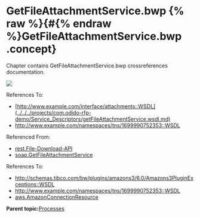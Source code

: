 # GetFileAttachmentService.bwp {% raw %}{#{% endraw %}GetFileAttachmentService.bwp .concept}

Chapter contains GetFileAttachmentService.bwp crossreferences documentation.

![](cross_soap.GetFileAttachmentService.png)

References To:

-   [http://www.example.com/interface/attachments::WSDL](../../../projects/com.odido-rfp-demo/Service_Descriptors/getFileAttachmentService.wsdl.md)
-   http://www.example.com/namespaces/tns/1699990752353::WSDL

Referenced From:

-   [rest.File-Download-API](../../../projects/com.odido-rfp-demo.application_1.0.0_ear/Processes/rest/File-Download-API.bwp.md)
-   [soap.GetFileAttachmentService](../../../projects/com.odido-rfp-demo.application_1.0.0_ear/Processes/soap/GetFileAttachmentService.bwp.md)

References To:

-   http://schemas.tibco.com/bw/plugins/amazons3/6.0/Amazons3PluginExceptions::WSDL
-   http://www.example.com/namespaces/tns/1699990752353::WSDL
-   [aws.AmazonConnectionResource](../../../projects/com.odido-rfp-demo.application_1.0.0_ear/resources/aws/AmazonConnectionResource.amazonconnectionResource.md)

**Parent topic:**[Processes](../../../cross/dependencies/processes/processes.md)

